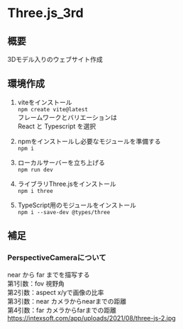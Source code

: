 # Three.js_3rd
## 概要
3Dモデル入りのウェブサイト作成<br>

## 環境作成
1. viteをインストール<br>
`npm create vite@latest`<br>
フレームワークとバリエーションは<br>
React と Typescript を選択<br>

2. npmをインストールし必要なモジュールを準備する<br>
`npm i`<br>

3. ローカルサーバーを立ち上げる<br>
`npm run dev`<br>

4. ライブラリThree.jsをインストール<br>
`npm i three`<br>

5. TypeScript用のモジュールをインストール<br>
`npm i --save-dev @types/three`<br>

## 補足
### PerspectiveCameraについて
near から far までを描写する<br>
第1引数：fov 視野角<br>
第2引数：aspect x/yで画像の比率<br>
第3引数：near カメラからnearまでの距離<br>
第4引数：far カメラからfarまでの距離<br>
https://intexsoft.com/app/uploads/2021/08/three-js-2.jpg